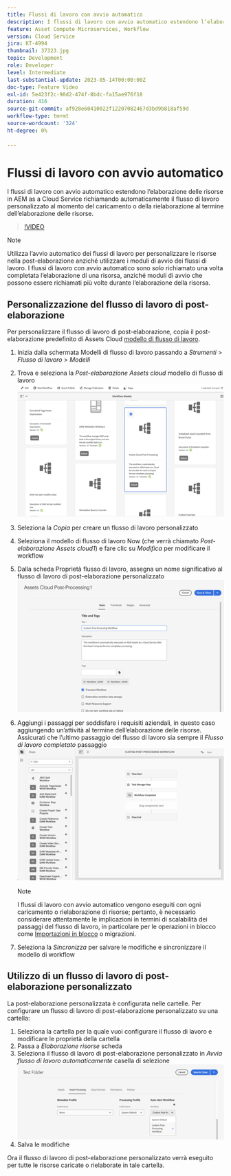 ```yaml
---
title: Flussi di lavoro con avvio automatico
description: I flussi di lavoro con avvio automatico estendono l’elaborazione delle risorse richiamando automaticamente il flusso di lavoro personalizzato al momento del caricamento o della rielaborazione.
feature: Asset Compute Microservices, Workflow
version: Cloud Service
jira: KT-4994
thumbnail: 37323.jpg
topic: Development
role: Developer
level: Intermediate
last-substantial-update: 2023-05-14T00:00:00Z
doc-type: Feature Video
exl-id: 5e423f2c-90d2-474f-8bdc-fa15ae976f18
duration: 416
source-git-commit: af928e60410022f12207082467d3bd9b818af59d
workflow-type: tm+mt
source-wordcount: '324'
ht-degree: 0%

---
```


# Flussi di lavoro con avvio automatico

I flussi di lavoro con avvio automatico estendono l’elaborazione delle risorse in AEM as a Cloud Service richiamando automaticamente il flusso di lavoro personalizzato al momento del caricamento o della rielaborazione al termine dell’elaborazione delle risorse.

>[!VIDEO](https://video.tv.adobe.com/v/37323?quality=12&learn=on)

>[!NOTE]
>
>Utilizza l’avvio automatico dei flussi di lavoro per personalizzare le risorse nella post-elaborazione anziché utilizzare i moduli di avvio dei flussi di lavoro. I flussi di lavoro con avvio automatico sono _solo_ richiamato una volta completata l’elaborazione di una risorsa, anziché moduli di avvio che possono essere richiamati più volte durante l’elaborazione della risorsa.

## Personalizzazione del flusso di lavoro di post-elaborazione

Per personalizzare il flusso di lavoro di post-elaborazione, copia il post-elaborazione predefinito di Assets Cloud [modello di flusso di lavoro](../../foundation/workflow/use-the-workflow-editor.md).

1. Inizia dalla schermata Modelli di flusso di lavoro passando a _Strumenti_ > _Flusso di lavoro_ > _Modelli_
2. Trova e seleziona la _Post-elaborazione Assets cloud_ modello di flusso di lavoro<br/>
   ![Seleziona il modello di flusso di lavoro di post-elaborazione di Assets Cloud](assets/auto-start-workflow-select-workflow.png)
3. Seleziona la _Copia_ per creare un flusso di lavoro personalizzato
4. Seleziona il modello di flusso di lavoro Now (che verrà chiamato _Post-elaborazione Assets cloud1_) e fare clic su _Modifica_ per modificare il workflow
5. Dalla scheda Proprietà flusso di lavoro, assegna un nome significativo al flusso di lavoro di post-elaborazione personalizzato<br/>
   ![Modifica del nome](assets/auto-start-workflow-change-name.png)
6. Aggiungi i passaggi per soddisfare i requisiti aziendali, in questo caso aggiungendo un’attività al termine dell’elaborazione delle risorse. Assicurati che l’ultimo passaggio del flusso di lavoro sia sempre il _Flusso di lavoro completato_ passaggio<br/>
   ![Aggiungi passaggi del flusso di lavoro](assets/auto-start-workflow-customize-steps.png)

   >[!NOTE]
   >
   >I flussi di lavoro con avvio automatico vengono eseguiti con ogni caricamento o rielaborazione di risorse; pertanto, è necessario considerare attentamente le implicazioni in termini di scalabilità dei passaggi del flusso di lavoro, in particolare per le operazioni in blocco come [Importazioni in blocco](../../cloud-service/migration/bulk-import.md) o migrazioni.

7. Seleziona la _Sincronizza_ per salvare le modifiche e sincronizzare il modello di workflow

## Utilizzo di un flusso di lavoro di post-elaborazione personalizzato

La post-elaborazione personalizzata è configurata nelle cartelle. Per configurare un flusso di lavoro di post-elaborazione personalizzato su una cartella:

1. Seleziona la cartella per la quale vuoi configurare il flusso di lavoro e modificare le proprietà della cartella
2. Passa a _Elaborazione risorse_ scheda
3. Seleziona il flusso di lavoro di post-elaborazione personalizzato in _Avvia flusso di lavoro automaticamente_ casella di selezione<br/>
   ![Impostare il flusso di lavoro di post-elaborazione](assets/auto-start-workflow-set-workflow.png)
4. Salva le modifiche

Ora il flusso di lavoro di post-elaborazione personalizzato verrà eseguito per tutte le risorse caricate o rielaborate in tale cartella.
